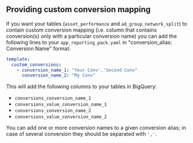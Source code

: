 ## Providing custom conversion mapping

If you want your tables (`asset_performance` and `ad_group_network_split`)
to contain custom conversion mapping (i.e. column that contains conversion(s)
only with a particular conversion name) you can add the following lines to
your `app_reporting_pack.yaml` in "conversion_alias: Conversion Name" format:

```yaml
template:
  custom_conversions:
    - conversion_name_1: "Your Conv','Second Conv"
      conversion_name_2: "My Conv"
```

This will add the following columns to your tables in BigQuery:

* `conversions_conversion_name_1`
* `conversions_value_conversion_name_1`
* `conversions_conversion_name_2`
* `conversions_value_conversion_name_2`

You can add one or more conversion names to a given conversion alias; in case
of several conversion they should be separated with `','`.
